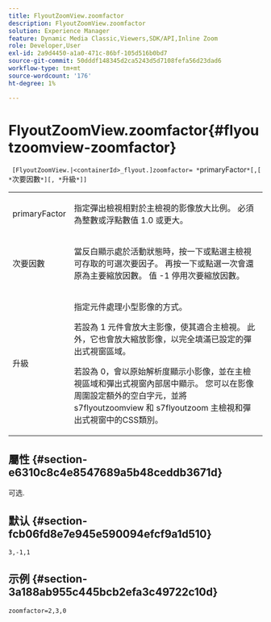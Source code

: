 ```yaml
---
title: FlyoutZoomView.zoomfactor
description: FlyoutZoomView.zoomfactor
solution: Experience Manager
feature: Dynamic Media Classic,Viewers,SDK/API,Inline Zoom
role: Developer,User
exl-id: 2a9d4450-a1a0-471c-86bf-105d516b0bd7
source-git-commit: 50dddf148345d2ca5243d5d7108fefa56d23dad6
workflow-type: tm+mt
source-wordcount: '176'
ht-degree: 1%

---
```


# FlyoutZoomView.zoomfactor{#flyoutzoomview-zoomfactor}

` [FlyoutZoomView.|<containerId>_flyout.]zoomfactor= *`primaryFactor`*[,[ *`次要因數`*][, *`升級`*]]`

<table id="table_9B98C97485DD4DEB8A6ECBCE8DF6B886"> 
 <tbody> 
  <tr> 
   <td colname="col1"> <p> <span class="codeph"> <span class="varname"> primaryFactor</span> </span> </p> </td> 
   <td colname="col2"> <p> 指定彈出檢視相對於主檢視的影像放大比例。 必須為整數或浮點數值 <span class="codeph"> 1.0</span> 或更大。 </p> </td> 
  </tr> 
  <tr> 
   <td colname="col1"> <p> <span class="codeph"> <span class="varname"> 次要因數</span> </span> </p> </td> 
   <td colname="col2"> <p> 當反白顯示處於活動狀態時，按一下或點選主檢視可存取的可選次要因子。 再按一下或點選一次會還原為主要縮放因數。 值 <span class="codeph"> -1</span> 停用次要縮放因數。 </p> </td> 
  </tr> 
  <tr> 
   <td colname="col1"> <p><span class="codeph"><span class="varname"> 升級</span></span> </p> </td> 
   <td colname="col2"> <p>指定元件處理小型影像的方式。 </p> <p>若設為 <span class="codeph"> 1</span> 元件會放大主影像，使其適合主檢視。 此外，它也會放大縮放影像，以完全填滿已設定的彈出式視窗區域。 </p> <p>若設為 <span class="codeph"> 0</span>，會以原始解析度顯示小影像，並在主檢視區域和彈出式視窗內部居中顯示。 您可以在影像周圍設定額外的空白字元，並將 <span class="codeph"> s7flyoutzoomview</span> 和 <span class="codeph"> s7flyoutzoom</span> 主檢視和彈出式視窗中的CSS類別。 </p> </td> 
  </tr> 
 </tbody> 
</table>

## 屬性 {#section-e6310c8c4e8547689a5b48ceddb3671d}

可选.

## 默认 {#section-fcb06fd8e7e945e590094efcf9a1d510}

`3,-1,1`

## 示例 {#section-3a188ab955c445bcb2efa3c49722c10d}

`zoomfactor=2,3,0`

